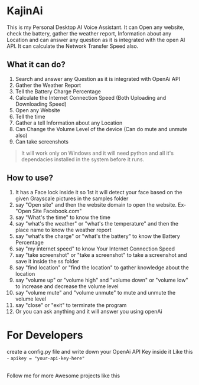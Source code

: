 # KajinAi
This is my Personal Desktop AI Voice Assistant. It can Open any website, check the battery, gather the weather report, Information about any Location and can answer any question as it is integrated with the open AI API. It can calculate the Network Transfer Speed also.

## What it can do?
1) Search and answer any Question as it is integrated with OpenAi API
2) Gather the Weather Report
3) Tell the Battery Charge Percentage
4) Calculate the Internet Connection Speed (Both Uploading and Downloading Speed)
5) Open any Website
6) Tell the time
7) Gather a tell Information about any Location
8) Can Change the Volume Level of the device (Can do mute and unmute also)
9) Can take screenshots

> It will work only on Windows and it will need python and all it's dependacies installed in the system before it runs.

## How to use?
1) It has a Face lock inside it so 1st it will detect your face based on the given Grayscale pictures in the samples folder
2) say "Open site" and then the website domain to open the website. Ex- "Open Site Facebook.com"
3) say "What's the time" to know the time
4) say "what's the weather" or "what's the temperature" and then the place name to know the weather report
5) say "what's the charge" or "what's the battery" to know the Battery Percentage
6) say "my internet speed" to know Your Internet Connection Speed
7) say "take screenshot" or "take a screenshot" to take a screenshot and save it inside the ss folder
8) say "find location" or "find the location" to gather knowledge about the location
9) say "volume up" or "volume high" and "volume down" or "volume low" to increase and decrease the volume level
10) say "volume mute" and "volume unmute" to mute and unmute the volume level
11) say "close" or "exit" to terminate the program
12) Or you can ask anything and it will answer you using openAi

# For Developers
create a config.py file and write down your OpenAi API Key inside it Like this -
`apikey = "your-api-key-here"`

<br>
Follow me for more Awesome projects like this
